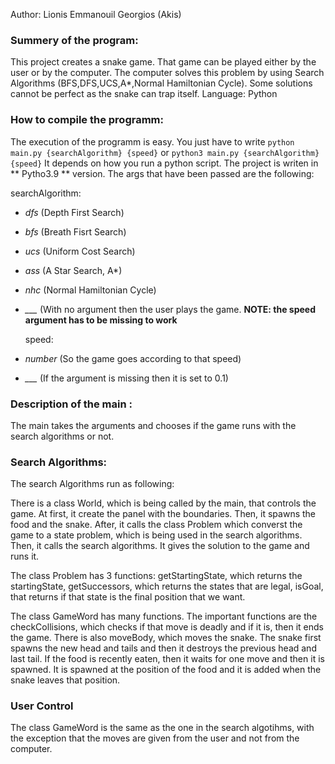 Author: Lionis Emmanouil Georgios (Akis)

### Summery of the program:
  This project creates a snake game. That game can be played either by the user or by the computer. The computer solves this problem by using Search Algorithms (BFS,DFS,UCS,A*,Normal Hamiltonian Cycle). Some solutions cannot be perfect as the snake can trap itself. Language: Python
 
### How to compile the programm:
  The execution of the programm is easy. You just have to write `python main.py {searchAlgorithm} {speed}` or `python3 main.py {searchAlgorithm} {speed}`
  It depends on how you run a python script. The project is writen in ** Pytho3.9 ** version. The args that have been passed are the following:
  
  searchAlgorithm:
  
- *dfs* (Depth First Search)
- *bfs* (Breath Fisrt Search)
- *ucs* (Uniform Cost Search)
- *ass* (A Star Search, A*)
- *nhc* (Normal Hamiltonian Cycle)
- *___*    (With no argument then the user plays the game. **NOTE: the speed argument has to be missing to work**

  
  speed:
   
- *number* (So the game goes according to that speed)
- *___* (If the argument is missing then it is set to 0.1) 
  
### Description of the main :
  The main takes the arguments and chooses if the game runs with the search algorithms or not.
  
### Search Algorithms:
  The search Algorithms run as following:
  
  There is a class World, which is being called by the main, that controls the game. At first, it create the panel with the boundaries. Then, it spawns the food and the snake. After, it calls the class Problem which converst the game to a state problem, which is being used in the search algorithms. Then, it calls the search algorithms. It gives the solution to the game and runs it.

  The class Problem has 3 functions: 
    getStartingState, which returns the startingState, 
    getSuccessors, which returns the states that are legal, 
    isGoal, that returns if that state is the final position that we want.
  
  The class GameWord has many functions. The important functions are the checkCollisions, which checks if that move is deadly and if it is, then it ends the game. There is also moveBody, which moves the snake. The snake first spawns the new head and tails and then it destroys the previous head and last tail. If the food is recently eaten, then it waits for one move and then it is spawned. It is spawned at the position of the food and it is added when the snake leaves that position.

### User Control
  The class GameWord is the same as the one in the search algotihms, with the exception that the moves are given from the user and not from the computer.
